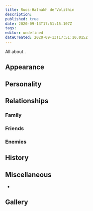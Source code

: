 ```yaml
---
title: Ruos-Halnakh de'Volithin
description: 
published: true
date: 2020-09-13T17:51:15.107Z
tags: 
editor: undefined
dateCreated: 2020-09-13T17:51:10.015Z
---
```


All about .

Appearance
----------

Personality
-----------

Relationships
-------------

### Family

### Friends

### Enemies

History
-------

Miscellaneous
-------------

-

Gallery
-------